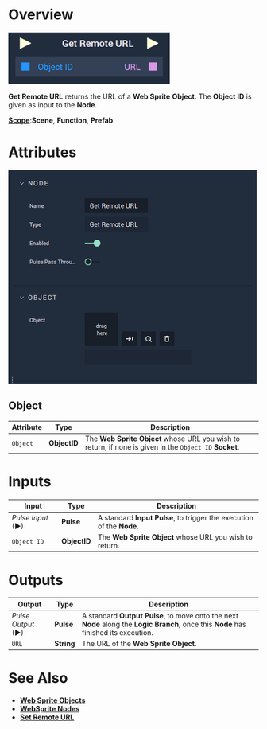 # Overview

![The Get Remote URL Node.](../../../.gitbook/assets/getremoteurlupdatedimage.png)

**Get Remote URL** returns the URL of a **Web Sprite** **Object**. The **Object ID** is given as input to the **Node**.

[**Scope**](../../overview.md#scopes):**Scene**, **Function**, **Prefab**.

# Attributes

![The Get Remote URL Node Attributes.](../../../.gitbook/assets/node-get-remote-url-attr.png)

## Object

|Attribute|Type|Description|
|---|---|---|
| `Object` | **ObjectID** | The **Web Sprite** **Object** whose URL you wish to return, if none is given in the  `Object ID` **Socket**. |

# Inputs

|Input|Type|Description|
|---|---|---|
|*Pulse Input* (►)|**Pulse**|A standard **Input Pulse**, to trigger the execution of the **Node**.|
| `Object ID` | **ObjectID** | The **Web Sprite** **Object** whose URL you wish to return. |

# Outputs

|Output|Type|Description|
|---|---|---|
|*Pulse Output* (►)|**Pulse**|A standard **Output Pulse**, to move onto the next **Node** along the **Logic Branch**, once this **Node** has finished its execution.|
| `URL` | **String** | The URL of the **Web Sprite** **Object**. |

# See Also

* [**Web Sprite Objects**](../../../objects-and-types/scene-objects/web-sprite.md)
* [**WebSprite Nodes**](README.md)
* [**Set Remote URL**](set-remote-url.md)



